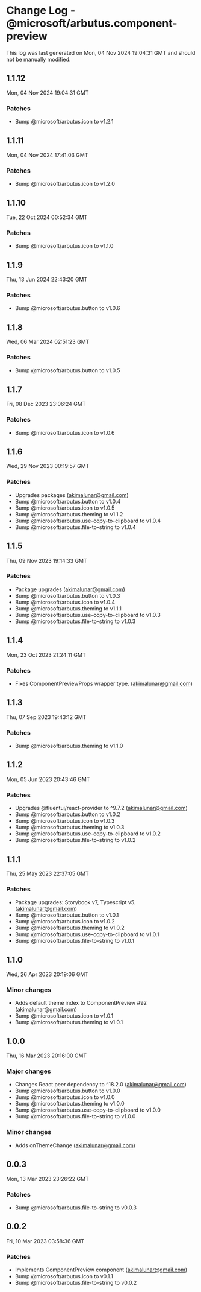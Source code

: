 # Change Log - @microsoft/arbutus.component-preview

This log was last generated on Mon, 04 Nov 2024 19:04:31 GMT and should not be manually modified.

<!-- Start content -->

## 1.1.12

Mon, 04 Nov 2024 19:04:31 GMT

### Patches

- Bump @microsoft/arbutus.icon to v1.2.1

## 1.1.11

Mon, 04 Nov 2024 17:41:03 GMT

### Patches

- Bump @microsoft/arbutus.icon to v1.2.0

## 1.1.10

Tue, 22 Oct 2024 00:52:34 GMT

### Patches

- Bump @microsoft/arbutus.icon to v1.1.0

## 1.1.9

Thu, 13 Jun 2024 22:43:20 GMT

### Patches

- Bump @microsoft/arbutus.button to v1.0.6

## 1.1.8

Wed, 06 Mar 2024 02:51:23 GMT

### Patches

- Bump @microsoft/arbutus.button to v1.0.5

## 1.1.7

Fri, 08 Dec 2023 23:06:24 GMT

### Patches

- Bump @microsoft/arbutus.icon to v1.0.6

## 1.1.6

Wed, 29 Nov 2023 00:19:57 GMT

### Patches

- Upgrades packages (akimalunar@gmail.com)
- Bump @microsoft/arbutus.button to v1.0.4
- Bump @microsoft/arbutus.icon to v1.0.5
- Bump @microsoft/arbutus.theming to v1.1.2
- Bump @microsoft/arbutus.use-copy-to-clipboard to v1.0.4
- Bump @microsoft/arbutus.file-to-string to v1.0.4

## 1.1.5

Thu, 09 Nov 2023 19:14:33 GMT

### Patches

- Package upgrades (akimalunar@gmail.com)
- Bump @microsoft/arbutus.button to v1.0.3
- Bump @microsoft/arbutus.icon to v1.0.4
- Bump @microsoft/arbutus.theming to v1.1.1
- Bump @microsoft/arbutus.use-copy-to-clipboard to v1.0.3
- Bump @microsoft/arbutus.file-to-string to v1.0.3

## 1.1.4

Mon, 23 Oct 2023 21:24:11 GMT

### Patches

- Fixes ComponentPreviewProps wrapper type. (akimalunar@gmail.com)

## 1.1.3

Thu, 07 Sep 2023 19:43:12 GMT

### Patches

- Bump @microsoft/arbutus.theming to v1.1.0

## 1.1.2

Mon, 05 Jun 2023 20:43:46 GMT

### Patches

- Upgrades @fluentui/react-provider to ^9.7.2 (akimalunar@gmail.com)
- Bump @microsoft/arbutus.button to v1.0.2
- Bump @microsoft/arbutus.icon to v1.0.3
- Bump @microsoft/arbutus.theming to v1.0.3
- Bump @microsoft/arbutus.use-copy-to-clipboard to v1.0.2
- Bump @microsoft/arbutus.file-to-string to v1.0.2

## 1.1.1

Thu, 25 May 2023 22:37:05 GMT

### Patches

- Package upgrades: Storybook v7, Typescript v5. (akimalunar@gmail.com)
- Bump @microsoft/arbutus.button to v1.0.1
- Bump @microsoft/arbutus.icon to v1.0.2
- Bump @microsoft/arbutus.theming to v1.0.2
- Bump @microsoft/arbutus.use-copy-to-clipboard to v1.0.1
- Bump @microsoft/arbutus.file-to-string to v1.0.1

## 1.1.0

Wed, 26 Apr 2023 20:19:06 GMT

### Minor changes

- Adds default theme index to ComponentPreview #92 (akimalunar@gmail.com)
- Bump @microsoft/arbutus.icon to v1.0.1
- Bump @microsoft/arbutus.theming to v1.0.1

## 1.0.0

Thu, 16 Mar 2023 20:16:00 GMT

### Major changes

- Changes React peer dependency to ^18.2.0 (akimalunar@gmail.com)
- Bump @microsoft/arbutus.button to v1.0.0
- Bump @microsoft/arbutus.icon to v1.0.0
- Bump @microsoft/arbutus.theming to v1.0.0
- Bump @microsoft/arbutus.use-copy-to-clipboard to v1.0.0
- Bump @microsoft/arbutus.file-to-string to v1.0.0

### Minor changes

- Adds onThemeChange (akimalunar@gmail.com)

## 0.0.3

Mon, 13 Mar 2023 23:26:22 GMT

### Patches

- Bump @microsoft/arbutus.file-to-string to v0.0.3

## 0.0.2

Fri, 10 Mar 2023 03:58:36 GMT

### Patches

- Implements ComponentPreview component (akimalunar@gmail.com)
- Bump @microsoft/arbutus.icon to v0.1.1
- Bump @microsoft/arbutus.file-to-string to v0.0.2
